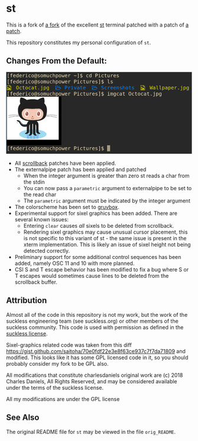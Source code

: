 # st

This is a fork of [a fork](https://github.com/charlesdaniels/st) of the excellent [st](https://st.suckless.org/) terminal patched with a patch of [a patch](https://st.suckless.org/patches/externalpipe/).

This repository constitutes my personal configuration of `st`.

## Changes From the Default:

![st displaying an octocat to demonstrate sixel graphics support](./README.md.d/sixeldemo.png)


* All [scrollback](https://st.suckless.org/patches/scrollback/) patches have
  been applied.
* The externalpipe patch has been applied and patched
	* When the integer argument is greater than zero st reads a char from the stdin
	* You can now pass a `parametric` argument to externalpipe to be set to the read char 
	* The `parametric` argument must be indicated by the integer argument
* The colorscheme has been set to [gruvbox](https://github.com/morhetz/gruvbox).
* Experimental support for sixel graphics has been added. There are several
  known issues:
	* Entering `clear` causes *all* sixels to be deleted from scrollback.
	* Rendering sixel graphics may cause unusual cursor placement, this is
	  not specific to this variant of st - the same issue is present in
	  the xterm implementation. This is likely an issue of sixel height
	  not being detected correctly.
* Preliminary support for some additional control sequences has been added,
  namely OSC 11 and 10 with more planned.
* CSI S and T escape behavior has been modified to fix a bug where S or T
  escapes would sometimes cause lines to be deleted from the scrollback buffer.

## Attribution

Almost all of the code in this repository is not my work, but the work of the
suckless engineering team (see suckless.org) or other members of the suckless
community. This code is used with permission as defined in the [suckless
license](https://git.suckless.org/st/file/LICENSE.html).

Sixel-graphics related code was taken from this diff
https://gist.github.com/saitoha/70e0fdf22e3e8f63ce937c7f7da71809 and modified.
This looks like it has some GPL licensed code in it, so you should probably
consider my fork to be GPL also.

All modifications that constitute charlesdaniels original work are (c) 2018 Charles
Daniels, All Rights Reserved, and may be considered available under the terms
of the suckless license.

All my modifications are under the GPL license

## See Also

The original README file for `st` may be viewed in the file `orig_README`.
